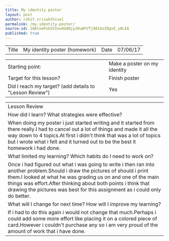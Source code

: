 ```yaml
---
title: My identity poster
layout: post
author: rohit.srisakthivel
permalink: /my-identity-poster/
source-id: 10AlnePok55IeuOGANjy20uWYVTj9A1UoIDgvE_y0LEA
published: true
---
```

<table>
  <tr>
    <td>Title</td>
    <td>My identity poster (homework)</td>
    <td>Date</td>
    <td>07/06/17</td>
  </tr>
</table>


<table>
  <tr>
    <td>Starting point:</td>
    <td>Make a poster on my identity</td>
  </tr>
  <tr>
    <td>Target for this lesson?</td>
    <td>Finish poster
</td>
  </tr>
  <tr>
    <td>Did I reach my target? 
(add details to "Lesson Review")</td>
    <td>Yes</td>
  </tr>
</table>


<table>
  <tr>
    <td>Lesson Review</td>
  </tr>
  <tr>
    <td>How did I learn? What strategies were effective? </td>
  </tr>
  <tr>
    <td>When doing my poster i just started writing and it started from there really.I had to cancel out a lot of things and made it all the way down to 4 topics.At first i didn't think that was a lot of topics but i wrote what i felt and it turned out to be the best it homework i had done.</td>
  </tr>
  <tr>
    <td>What limited my learning? Which habits do I need to work on? </td>
  </tr>
  <tr>
    <td>Once i had figured out what i was going to write i then ran into another problem.Should i draw the pictures of should i print them.I looked at what he was grading us on and one of the main things was effort.After thinking about both points i think that drawing the pictures was best for this assignment as i could only do better.</td>
  </tr>
  <tr>
    <td>What will I change for next time? How will I improve my learning?</td>
  </tr>
  <tr>
    <td>If i had to do this again i would not change that much.Perhaps i could add some more effort like placing it on a colored piece of card.However i couldn't purchase any so i am very proud of the amount of work that i have done.</td>
  </tr>
</table>


